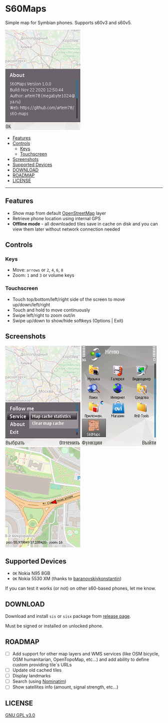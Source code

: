 # S60Maps

Simple map for Symbian phones. Supports s60v3 and s60v5.

![About dialog](images/about.png)

- [Features](#features)
- [Controls](#controls)
  - [Keys](#keys)
  - [Touchscreen](#touchscreen)
- [Screenshots](#screenshots)
- [Supported Devices](#supported-devices)
- [DOWNLOAD](#download)
- [ROADMAP](#roadmap)
- [LICENSE](#license)

----

## Features

- Show map from default [OpenStreetMap](https://www.openstreetmap.org/) layer
- Retrieve phone location using internal GPS
- **Offline mode** - all downloaded tiles save in cache on disk and you can view them later without network connection needed

## Controls

### Keys

- Move: `arrows` or `2`, `4`, `6`, `8`
- Zoom: `1` and `3` or volume keys

### Touchscreen

- Touch top/bottom/left/right side of the screen to move up/down/left/right
- Touch and hold to move continuously
- Swipe left/right to zoom out/in
- Swipe up/down to show/hide softkeys (Options | Exit)

## Screenshots

![Menu](images/menu.png) ![Application launch icon](images/launch_icon.png) ![Demo](images/demo_video.gif)

## Supported Devices

- `OK` Nokia N95 8GB
- `OK` Nokia 5530 XM (thanks to [baranovskiykonstantin](https://github.com/baranovskiykonstantin))

If you can test it works (or not) on other s60-based phones, let me know.

## DOWNLOAD

Download and install `sis` or `sisx` package from [release page](../../../releases/latest/).

Must be signed or installed on unlocked phone.

## ROADMAP

- [ ] Add support for other map layers and WMS services (like OSM bicycle, OSM humanitarian, OpenTopoMap, etc...) and add ability to define custom providing tile\`s URLs
- [ ] Update old cached tiles
- [ ] Display landmarks
- [ ] Search (using [Nominatim](https://nominatim.openstreetmap.org/))
- [ ] Show satellites info (amount, signal strength, etc...)

## LICENSE

[GNU GPL v3.0](/LICENSE.txt)
